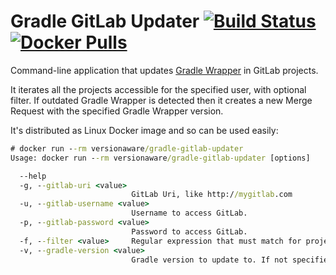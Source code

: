 # Gradle GitLab Updater [![Build Status](https://travis-ci.org/version-aware/gradle-updater.svg)](https://travis-ci.org/version-aware/gradle-updater) [![Docker Pulls](https://img.shields.io/docker/pulls/versionaware/gradle-gitlab-updater.svg)](https://hub.docker.com/r/versionaware/gradle-gitlab-updater/)

Command-line application that updates [Gradle Wrapper](https://docs.gradle.org/current/userguide/gradle_wrapper.html) in GitLab projects.

It iterates all the projects accessible for the specified user, with optional filter.
 If outdated Gradle Wrapper is detected then it creates a new Merge Request with the specified Gradle Wrapper version.

It's distributed as Linux Docker image and so can be used easily:
```cmd
# docker run --rm versionaware/gradle-gitlab-updater
Usage: docker run --rm versionaware/gradle-gitlab-updater [options]

  --help
  -g, --gitlab-uri <value>
                           GitLab Uri, like http://mygitlab.com
  -u, --gitlab-username <value>
                           Username to access GitLab.
  -p, --gitlab-password <value>
                           Password to access GitLab.
  -f, --filter <value>     Regular expression that must match for project ID, like 'my-group/my-project'.
  -v, --gradle-version <value>
                           Gradle version to update to. If not specified then the latest stable version is used.
```
